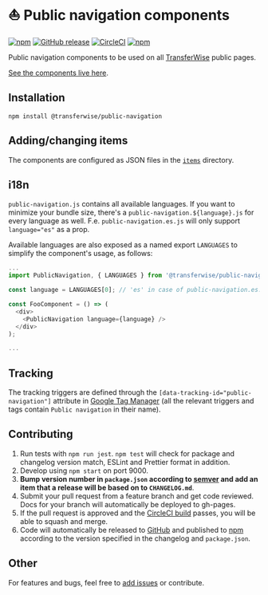 # :sailboat: Public navigation components

[![npm](https://img.shields.io/npm/v/@transferwise/public-navigation.svg)](https://www.npmjs.com/package/@transferwise/public-navigation) 
[![GitHub release](https://img.shields.io/github/release/transferwise/public-navigation.svg)](https://github.com/transferwise/public-navigation/releases)
[![CircleCI](https://img.shields.io/circleci/project/github/transferwise/public-navigation/master.svg)](https://circleci.com/gh/transferwise/public-navigation)
[![npm](https://img.shields.io/npm/l/@transferwise/public-navigation.svg)](https://github.com/transferwise/public-navigation/blob/master/LICENSE)

Public navigation components to be used on all [TransferWise](https://transferwise.com) public pages.

[See the components live here](https://transferwise.github.io/public-navigation/).

## Installation

`npm install @transferwise/public-navigation`

## Adding/changing items

The components are configured as JSON files in the [`items`](items/) directory.

## i18n

`public-navigation.js` contains all available languages.
If you want to minimize your bundle size, there's a `public-navigation.${language}.js` for every language as well.
F.e. `public-navigation.es.js` will only support `language="es"` as a prop.

Available languages are also exposed as a named export `LANGUAGES` to simplify the component's usage, as follows:

```javascript
...
import PublicNavigation, { LANGUAGES } from '@transferwise/public-navigation';

const language = LANGUAGES[0]; // 'es' in case of public-navigation.es.js

const FooComponent = () => (
  <div>
    <PublicNavigation language={language} />
  </div>
);

...
```

## Tracking

The tracking triggers are defined through the `[data-tracking-id="public-navigation"]` attribute
in [Google Tag Manager](https://tagmanager.google.com)
(all the relevant triggers and tags contain `Public navigation` in their name).

## Contributing

1. Run tests with `npm run jest`. `npm test` will check for package and changelog version match, ESLint and Prettier format in addition.
1. Develop using `npm start` on port 9000.
1. **Bump version number in `package.json` according to [semver](http://semver.org/) and add an item that a release will be based on to `CHANGELOG.md`**.
1. Submit your pull request from a feature branch and get code reviewed. Docs for your branch will automatically be deployed to gh-pages.
1. If the pull request is approved and the [CircleCI build](https://circleci.com/gh/transferwise/public-navigation) passes, you will be able to squash and merge.
1. Code will automatically be released to [GitHub](https://github.com/transferwise/public-navigation/releases) and published to [npm](https://www.npmjs.com/package/@transferwise/public-navigation) according to the version specified in the changelog and `package.json`.

## Other

For features and bugs, feel free to [add issues](https://github.com/transferwise/public-navigation/issues) or contribute.

